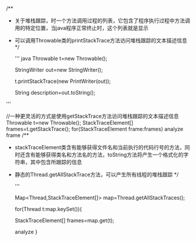 /**
 * 关于堆栈跟踪，时一个方法调用过程的列表，它包含了程序执行过程中方法调用的特定位置，当java程序正常终止时，这个列表就是显示
 * 可以调用Throwable类的printStackTrace方法访问堆栈跟踪的文本描述信息
 */
    
    ''' java
    Throwable t=new Throwable();

    StringWriter out=new StringWriter();

    t.printStackTrace(new PrintWriter(out));

    String description=out.toString();



'''

//一种更灵活的方式是使用getStackTrace方法访问堆栈跟踪的文本描述信息
Throwable t=new Throwable();
StackTraceElement[] frames=t.getStackTrace();
for(StackTraceElement frame:frames)
analyze frame
/**
 * stackTraceElement类含有能够获得文件名和当前执行的代码行号的方法，同时还含有能够获得类名和方法名的方法，toString方法将产生一个格式化的字符串，其中包含所跟踪的信息
 * 静态的Thread.getAllStackTrace方法，可以产生所有线程的堆栈跟踪
 */

    '''

    Map<Thread,StackTraceElement[]> map=Thread.getAllStackTraces();

    for(Thread t:map.keySet()){

    StackTraceElement[] frames=map.get(t);
    
    analyze
}

